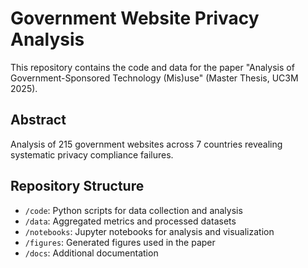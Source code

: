 # Government Website Privacy Analysis

This repository contains the code and data for the paper "Analysis of Government-Sponsored Technology (Mis)use" (Master Thesis, UC3M 2025).

## Abstract
Analysis of 215 government websites across 7 countries revealing systematic privacy compliance failures.

## Repository Structure
- `/code`: Python scripts for data collection and analysis
- `/data`: Aggregated metrics and processed datasets
- `/notebooks`: Jupyter notebooks for analysis and visualization
- `/figures`: Generated figures used in the paper
- `/docs`: Additional documentation
